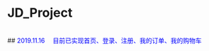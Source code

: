 # JD_Project
<br />
## <font color="blue">2019.11.16  </font>
&emsp;<font color="blue">目前已实现首页、登录、注册、我的订单、我的购物车</font>
